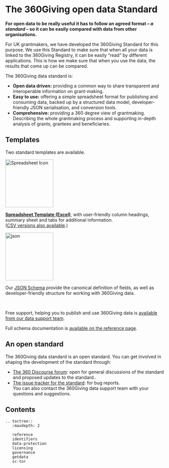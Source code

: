 The 360Giving open data Standard
================================

**For open data to be really useful it has to follow an agreed format – *a standard* – so it can be easily compared with data from other organisations.**

For UK grantmakers, we have developed the 360Giving Standard for this purpose. We use this Standard to make sure that when all your data is linked to the 360Giving Registry, it can be easily “read” by different applications. This is how we make sure that when you use the data, the results that come up can be compared.

The 360Giving data standard is:
* **Open data driven:** providing a common way to share transparent and interoperable information on grant-making.
* **Easy to use:** offering a simple spreadsheet format for publishing and consuming data, backed up by a structured data model, developer-friendly JSON serialisation, and conversion tools.
* **Comprehensive:** providing a 360 degree view of grantmaking. Describing the whole grantmaking process and supporting in-depth analysis of grants, grantees and beneficiaries.
 

## Templates

Two standard templates are available.

<div class='content-column one_half'><p><a href="https://github.com/ThreeSixtyGiving/standard/raw/legacy/schema/summary-table/360-giving-schema-titles.xlsx"><img class="alignnone wp-image-369 size-full" src="https://www.threesixtygiving.org/wp-content/uploads/noun_5872_cc.png" alt="Spreadsheet Icon" width="150" height="150" srcset="https://www.threesixtygiving.org/wp-content/uploads/noun_5872_cc.png 150w, https://www.threesixtygiving.org/wp-content/uploads/noun_5872_cc-100x100.png 100w" sizes="(max-width: 150px) 100vw, 150px" /></a></p>
<p><strong><a href="_static/summary-table/360-giving-schema-titles.xlsx">Spreadsheet Template (Excel)</a></strong>, with user-friendly column headings, summary sheet and tabs for additional information.<br />
(<a href="templates-csv">CSV versions also available</a>.)</p></div>
<div class='content-column one_half'><p><a href="http://www.threesixtygiving.org/standard/reference/#toc-360giving-json-schemas"><img class="alignnone size-thumbnail wp-image-101" src="https://www.threesixtygiving.org/wp-content/uploads/2015/07/json-150x150.png" alt="json" width="150" height="150" /></a></p>
<p>

Our [JSON Schema](360giving-json-schemas) provide the canonical definition of fields, as well as developer-friendly structure for working with 360Giving data.

</p></div>
<br clear="all" />

Free support, helping you to publish and use 360Giving data is [available from our data support team](http://www.threesixtygiving.org/contact/).

Full schema documentation is [available on the reference page](reference).

## An open standard

The 360Giving data standard is an open standard. You can get involved in shaping the development of the standard through:
* [The 360 Discourse forum](https://forum.threesixtygiving.org): open for general discussions of the standard and proposed updates to the standard..
* [The issue tracker for the standard](https://github.com/ThreeSixtyGiving/standard/issues): for bug reports.  
You can also contact the 360Giving data support team with your questions and suggestions.

## Contents

```eval_rst
.. toctree::
   :maxdepth: 2

   reference
   identifiers
   data-protection
   licensing
   governance
   getdata
   sc-tor
```
 
